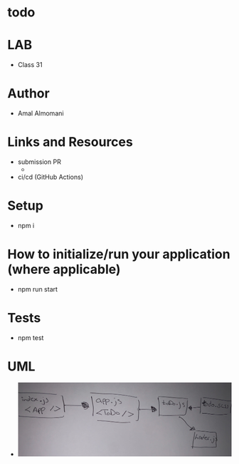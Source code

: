 # todo

# LAB 
  - Class 31

# Author
  - Amal Almomani

# Links and Resources
  - submission PR 
    - [](https://github.com/amal-401-advanced-javascript/todo/pull/1)
  - ci/cd (GitHub Actions)

# Setup
  - npm i

# How to initialize/run your application (where applicable)
  - npm run start

# Tests
  - npm test

# UML
  - ![](./hocks.jpg)
